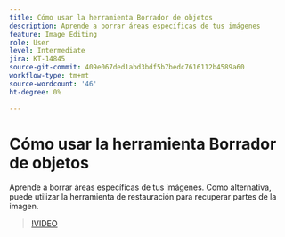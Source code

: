 ```yaml
---
title: Cómo usar la herramienta Borrador de objetos
description: Aprende a borrar áreas específicas de tus imágenes
feature: Image Editing
role: User
level: Intermediate
jira: KT-14845
source-git-commit: 409e067ded1abd3bdf5b7bedc7616112b4589a60
workflow-type: tm+mt
source-wordcount: '46'
ht-degree: 0%

---
```


# Cómo usar la herramienta Borrador de objetos

Aprende a borrar áreas específicas de tus imágenes. Como alternativa, puede utilizar la herramienta de restauración para recuperar partes de la imagen.

>[!VIDEO](https://video.tv.adobe.com/v/3427019?quality=12&learn=on&hidetitle=true)
